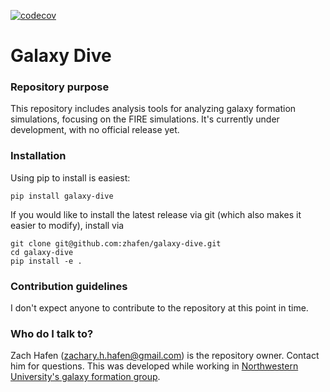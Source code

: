 [![codecov](https://codecov.io/gh/zhafen/galaxy-dive/branch/master/graph/badge.svg)](https://codecov.io/gh/zhafen/galaxy-dive)

# Galaxy Dive #

### Repository purpose ###

This repository includes analysis tools for analyzing galaxy formation simulations, focusing on the FIRE simulations.
It's currently under development, with no official release yet.

### Installation ###

Using pip to install is easiest:
```
pip install galaxy-dive
```

If you would like to install the latest release via git (which also makes it easier to modify), install via
```
git clone git@github.com:zhafen/galaxy-dive.git
cd galaxy-dive
pip install -e .
```

### Contribution guidelines ###

I don't expect anyone to contribute to the repository at this point in time.

### Who do I talk to? ###

Zach Hafen (zachary.h.hafen@gmail.com) is the repository owner. Contact him for questions.
This was developed while working in [Northwestern University's galaxy formation group](http://galaxies.northwestern.edu/).
